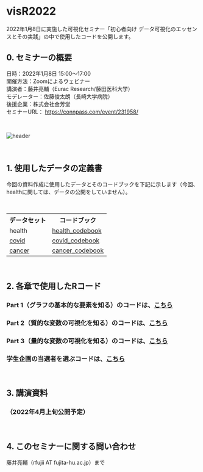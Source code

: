 # visR2022
2022年1月8日に実施した可視化セミナー「初心者向け データ可視化のエッセンスとその実践」の中で使用したコードを公開します。

## 0. セミナーの概要
日時：2022年1月8日 15:00〜17:00 <br>
開催方法：Zoomによるウェビナー　<br>
講演者：藤井亮輔（Eurac Research/藤田医科大学）　<br>
モデレーター：佐藤俊太朗（長崎大学病院）<br>
後援企業：株式会社金芳堂<br>
セミナーURL： https://connpass.com/event/231958/ <br>

<br>

![header](https://user-images.githubusercontent.com/19466700/147861789-7ccdc0f4-fc42-414d-b38d-150593b34643.jpg)

<br>

## 1. 使用したデータの定義書

今回の資料作成に使用したデータとそのコードブックを下記に示します（今回、healthに関しては、データの公開をしていません）。 

<br>

 <table>
    <tr>
      <th>データセット</th>
      <th>コードブック</th>
    </tr>
    <tr>
      <td>health</td>
      <td><a href="https://drive.google.com/file/d/1JEFA35pdAa-dzv3f6-JLZSXQV4v5JxH-/view?usp=sharing">health_codebook</a></td>
    </tr>
    <tr>
      <td><a href="https://drive.google.com/file/d/1CWg8bcHdh_Xu3qp3Gkh3jSRxfKHuw92S/view?usp=sharing">covid</a></td>
      <td><a href="https://drive.google.com/file/d/1hOA_LFmiK3gIaUVHuKT6cQzs0AKTV9wn/view?usp=sharing">covid_codebook</a></td>
    </tr>
    <tr>
      <td><a href="https://drive.google.com/file/d/1ZSgoiJlia6cs0pQ-1NbRVrBHlnfl-Ewq/view?usp=sharing">cancer</a></td>
      <td><a href="https://drive.google.com/file/d/1FiRa0I7th285X6k20EIVP3uT4f8FoWaQ/view?usp=sharing">cancer_codebook</a></td>
    </tr>
  </table>

<br>

## 2. 各章で使用したRコード
### Part 1（グラフの基本的な要素を知る）のコードは、<a href="https://github.com/fujichaaan/visR2022/blob/main/Part1_github.R">こちら</a><br>
### Part 2（質的な変数の可視化を知る）のコードは、<a href="https://github.com/fujichaaan/visR2022/blob/main/Part2_github.R">こちら</a><br>
### Part 3（量的な変数の可視化を知る）のコードは、<a href="https://github.com/fujichaaan/visR2022/blob/main/Part3_github.R">こちら</a>
### 学生企画の当選者を選ぶコードは、<a href="https://github.com/fujichaaan/visR2022/blob/main/Selection_winners_github.R">こちら</a>

<br>

## 3. 講演資料
### （2022年4月上旬公開予定） 

<br>

## 4. このセミナーに関する問い合わせ
藤井亮輔（rfujii AT fujita-hu.ac.jp）まで
